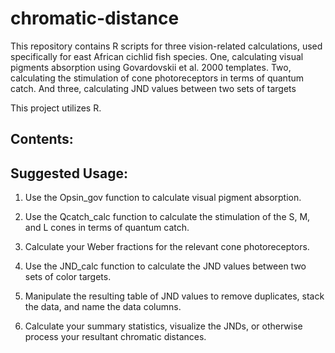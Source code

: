 # chromatic-distance
This repository contains R scripts for three vision-related calculations, used specifically for east African cichlid fish species. One, calculating visual pigments absorption using Govardovskii et al. 2000 templates. Two, calculating the stimulation of cone photoreceptors in terms of quantum catch. And three, calculating JND values between two sets of targets
 
This project utilizes R.
 
 ## Contents:
 
## Suggested Usage:
 
1. Use the Opsin_gov function to calculate visual pigment absorption. 
 
2. Use the Qcatch_calc function to calculate the stimulation of the S, M, and L cones in terms of quantum catch.

3. Calculate your Weber fractions for the relevant cone photoreceptors.

4. Use the JND_calc function to calculate the JND values between two sets of color targets.

5. Manipulate the resulting table of JND values to remove duplicates, stack the data, and name the data columns.

6. Calculate your summary statistics, visualize the JNDs, or otherwise process your resultant chromatic distances.
